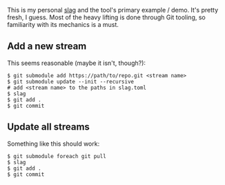This is my personal [slag](https://github.com/scizzorz/slag) and the tool's
primary example / demo. It's pretty fresh, I guess. Most of the heavy lifting
is done through Git tooling, so familiarity with its mechanics is a must.

## Add a new stream

This seems reasonable (maybe it isn't, though?):

    $ git submodule add https://path/to/repo.git <stream name>
    $ git submodule update --init --recursive
    # add <stream name> to the paths in slag.toml
    $ slag
    $ git add .
    $ git commit

## Update all streams

Something like this should work:

    $ git submodule foreach git pull
    $ slag
    $ git add .
    $ git commit
